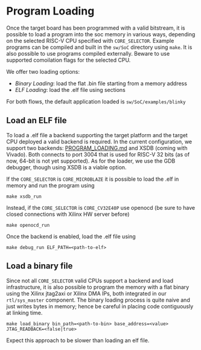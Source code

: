 # Program Loading

Once the target board has been programmed with a valid bitstream, it is possible to load a program into the soc memory in various ways,
depending on the selected RISC-V CPU specified with `CORE_SELECTOR`. Example programs can be compiled and built in the `sw/SoC` directory using `make`. It is also possible
to use programs compiled externally. Beware to use supported comoilation flags for the selected CPU.

We offer two loading options:
- *Binary Loading*: load the flat .bin file starting from a memory address
- *ELF Loading*: load the .elf file using sections

For both flows, the default application loaded is `sw/SoC/examples/blinky`

## Load an ELF file

To load a .elf file a backend supporting the target platform and the target CPU deployed a valid backend is required.
In the current configuration, we support two backends: [PROGRAM_LOADING.md](OpenOCD) and XSDB (coming with Vivado).
Both connects to port 3004 that is used for RISC-V 32 bits (as of now, 64-bit is not yet supported).
As for the loader, we use the GDB debugger, though using XSDB is a viable option.

If the `CORE_SELECTOR` is `CORE_MICROBLAZE` it is possible to load the .elf in memory and run the program using
```
make xsdb_run
```
Instead, if the `CORE_SELECTOR` is `CORE_CV32E40P` use openocd (be sure to have closed connections with Xilinx HW server before)
```
make openocd_run
```
Once the backend is enabled, load the .elf file using
```
make debug_run ELF_PATH=<path-to-elf>
```

## Load a binary file

Since not all `CORE_SELECTOR` valid CPUs support a backend and load infrastructure, it is also possible to program
the memory with a flat binary using the Xilinx jtag2axi or Xilinx DMA IPs, both integrated in our `rtl/sys_master` component. 
The binary loading process is quite naive and just writes bytes in memory; hence be careful in placing code contiguously at linking time.
```
make load_binary bin_path=<path-to-bin> base_address=<value> JTAG_READBACK=<false|true>
```
Expect this approach to be slower than loading an elf file.

